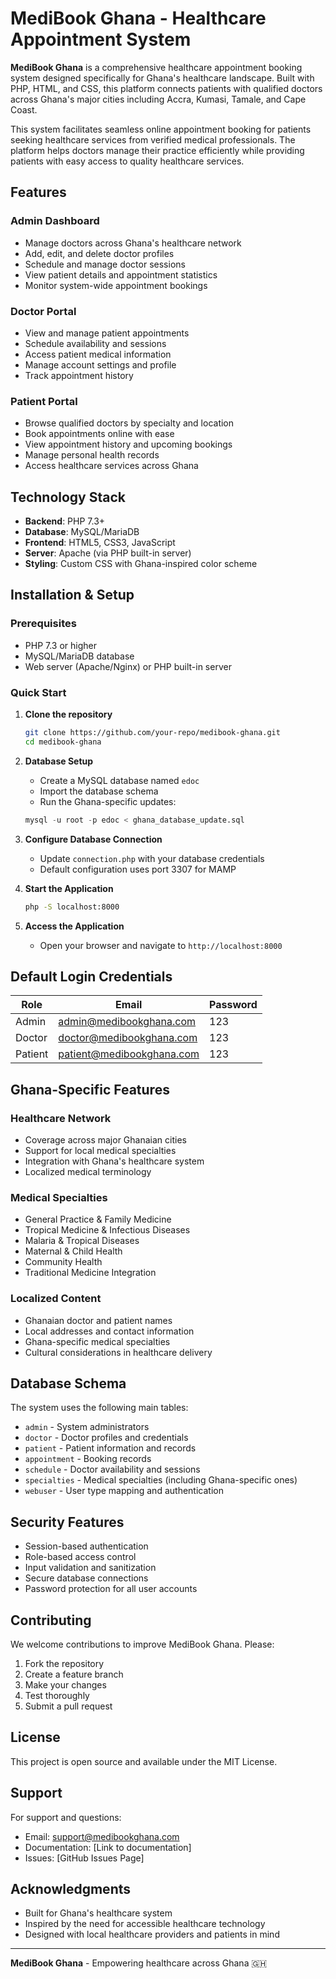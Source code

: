 # MediBook Ghana - Healthcare Appointment System

**MediBook Ghana** is a comprehensive healthcare appointment booking system designed specifically for Ghana's healthcare landscape. Built with PHP, HTML, and CSS, this platform connects patients with qualified doctors across Ghana's major cities including Accra, Kumasi, Tamale, and Cape Coast.

This system facilitates seamless online appointment booking for patients seeking healthcare services from verified medical professionals. The platform helps doctors manage their practice efficiently while providing patients with easy access to quality healthcare services.

## Features

### Admin Dashboard
- Manage doctors across Ghana's healthcare network
- Add, edit, and delete doctor profiles
- Schedule and manage doctor sessions
- View patient details and appointment statistics
- Monitor system-wide appointment bookings

### Doctor Portal
- View and manage patient appointments
- Schedule availability and sessions
- Access patient medical information
- Manage account settings and profile
- Track appointment history

### Patient Portal
- Browse qualified doctors by specialty and location
- Book appointments online with ease
- View appointment history and upcoming bookings
- Manage personal health records
- Access healthcare services across Ghana

## Technology Stack

- **Backend**: PHP 7.3+
- **Database**: MySQL/MariaDB
- **Frontend**: HTML5, CSS3, JavaScript
- **Server**: Apache (via PHP built-in server)
- **Styling**: Custom CSS with Ghana-inspired color scheme

## Installation & Setup

### Prerequisites
- PHP 7.3 or higher
- MySQL/MariaDB database
- Web server (Apache/Nginx) or PHP built-in server

### Quick Start

1. **Clone the repository**
   ```bash
   git clone https://github.com/your-repo/medibook-ghana.git
   cd medibook-ghana
   ```

2. **Database Setup**
   - Create a MySQL database named `edoc`
   - Import the database schema
   - Run the Ghana-specific updates:
   ```sql
   mysql -u root -p edoc < ghana_database_update.sql
   ```

3. **Configure Database Connection**
   - Update `connection.php` with your database credentials
   - Default configuration uses port 3307 for MAMP

4. **Start the Application**
   ```bash
   php -S localhost:8000
   ```

5. **Access the Application**
   - Open your browser and navigate to `http://localhost:8000`

## Default Login Credentials

| Role | Email | Password |
|------|-------|----------|
| Admin | admin@medibookghana.com | 123 |
| Doctor | doctor@medibookghana.com | 123 |
| Patient | patient@medibookghana.com | 123 |

## Ghana-Specific Features

### Healthcare Network
- Coverage across major Ghanaian cities
- Support for local medical specialties
- Integration with Ghana's healthcare system
- Localized medical terminology

### Medical Specialties
- General Practice & Family Medicine
- Tropical Medicine & Infectious Diseases
- Malaria & Tropical Diseases
- Maternal & Child Health
- Community Health
- Traditional Medicine Integration

### Localized Content
- Ghanaian doctor and patient names
- Local addresses and contact information
- Ghana-specific medical specialties
- Cultural considerations in healthcare delivery

## Database Schema

The system uses the following main tables:
- `admin` - System administrators
- `doctor` - Doctor profiles and credentials
- `patient` - Patient information and records
- `appointment` - Booking records
- `schedule` - Doctor availability and sessions
- `specialties` - Medical specialties (including Ghana-specific ones)
- `webuser` - User type mapping and authentication

## Security Features

- Session-based authentication
- Role-based access control
- Input validation and sanitization
- Secure database connections
- Password protection for all user accounts

## Contributing

We welcome contributions to improve MediBook Ghana. Please:

1. Fork the repository
2. Create a feature branch
3. Make your changes
4. Test thoroughly
5. Submit a pull request

## License

This project is open source and available under the MIT License.

## Support

For support and questions:
- Email: support@medibookghana.com
- Documentation: [Link to documentation]
- Issues: [GitHub Issues Page]

## Acknowledgments

- Built for Ghana's healthcare system
- Inspired by the need for accessible healthcare technology
- Designed with local healthcare providers and patients in mind

---

**MediBook Ghana** - Empowering healthcare across Ghana 🇬🇭
